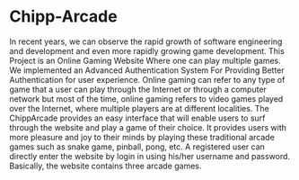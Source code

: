 # Chipp-Arcade
In recent years, we can observe the rapid growth of software engineering and development and even more rapidly growing game development. This Project is an Online Gaming Website Where one can play multiple games. We implemented an Advanced Authentication System For Providing Better Authentication for user experience. Online gaming can refer to any type of game that a user can play through the Internet or through a computer network but most of the time, online gaming refers to video games played over the Internet, where multiple players are at different localities. The ChippArcade provides an easy interface that will enable users to surf through the website and play a game of their choice. It provides users with more pleasure and joy to their minds by playing these traditional arcade games such as snake game, pinball, pong, etc. A registered user can directly enter the website by login in using his/her username and password. Basically, the website contains three arcade games.

